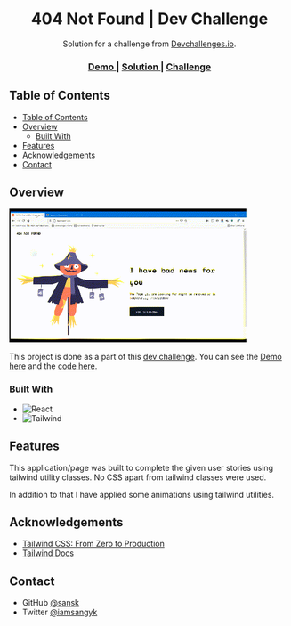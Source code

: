 <!-- Please update value in the {}  -->

<h1 align="center">404 Not Found | Dev Challenge</h1>

<div align="center">
   Solution for a challenge from  <a href="http://devchallenges.io" target="_blank">Devchallenges.io</a>.
</div>

<div align="center">
  <h3>
    <a href="https://404-not-found-sansk.netlify.app/">
      Demo
    </a>
    <span> | </span>
    <a href="https://https://github.com/sansk/404-not-found-devchallenges">
      Solution
    </a>
    <span> | </span>
    <a href="https://devchallenges.io/challenges/wBunSb7FPrIepJZAg0sY">
      Challenge
    </a>
  </h3>
</div>

<!-- TABLE OF CONTENTS -->

## Table of Contents

- [Table of Contents](#table-of-contents)
- [Overview](#overview)
  - [Built With](#built-with)
- [Features](#features)
- [Acknowledgements](#acknowledgements)
- [Contact](#contact)

<!-- OVERVIEW -->

## Overview

![screenshot](./design/404-not-found.gif)

This project is done as a part of this [dev challenge](https://devchallenges.io/challenges/wBunSb7FPrIepJZAg0sY). You can see the [Demo here](https://404-not-found-sansk.netlify.app/) and the [code here](https://github.com/sansk/404-not-found-devchallenges).

### Built With

<!-- This section should list any major frameworks that you built your project using. Here are a few examples.-->

- ![React](https://img.shields.io/badge/-React-61DAFB?style=plastic&logo=react&labelColor=3b2e5a&logoWidth=20)
- ![Tailwind](https://img.shields.io/badge/-TailwindCSS-38B2AC?style=plastic&logo=tailwind-css&labelColor=3b2e5a&logoWidth=20)

## Features

<!-- List the features of your application or follow the template. Don't share the figma file here :) -->

This application/page was built to complete the given user stories using tailwind utility classes. No CSS apart from tailwind classes were used.

In addition to that I have applied some animations using tailwind utilities.


## Acknowledgements

<!-- This section should list any articles or add-ons/plugins that helps you to complete the project. This is optional but it will help you in the future. For exmpale -->

- [Tailwind CSS: From Zero to Production](https://www.youtube.com/playlist?list=PL5f_mz_zU5eXWYDXHUDOLBE0scnuJofO0)
- [Tailwind Docs](https://tailwindcss.com/docs/installation)

## Contact

- GitHub [@sansk](https://github.com/sansk)
- Twitter [@iamsangyk](https://twitter.com/iamsangyk)
